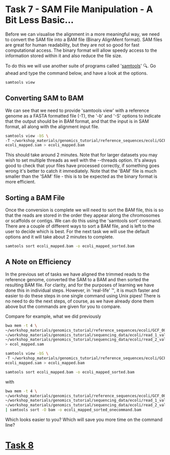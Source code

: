 # Task 7 - SAM File Manipulation - A Bit Less Basic...
Before we can visualise the alignment in a more meaningful way, we need to convert the SAM file into a BAM file (Binary AlignMent format). SAM files are great for human readability, but they are not so good for fast computational access. The binary format will allow speedy access to the information stored within it and also reduce the file size.

To do this we will use another suite of programs called '[samtools](http://www.htslib.org/)' :mag:. Go ahead and type the command below, and have a look at the options.
```bash
samtools view
```

## Converting SAM to BAM
We can see that we need to provide 'samtools view' with a reference genome as a FASTA formatted file (-T), the '-b' and '-S' options to indicate that the output should be in BAM format, and that the input is in SAM format, all along with the alignment input file.
```bash
samtools view -bS \
-T ~/workshop_materials/genomics_tutorial/reference_sequences/ecoli/GCF_000005845.2_ASM584v2_genomic.fna \
ecoli_mapped.sam > ecoli_mapped.bam
```

This should take around 2 minutes. Note that for larger datasets you may wish to set multiple threads as well with the --threads option. It's always good to check that your files have processed correctly, if something goes wrong it's better to
catch it immediately. Note that the 'BAM' file is much smaller than the 'SAM' file - this is to be expected as the binary format is more efficient.

## Sorting a BAM File
Once the conversion is complete we will need to sort the BAM file, this is so that the reads are stored in the order they appear along the chromosomes or scaffolds or contigs. We can do this using the 'samtools sort' command. There are a couple of different ways to sort a BAM file, and is left to the user to decide which is best. For the next task we will use the default options and it will take about 2 minutes to complete.
```bash
samtools sort ecoli_mapped.bam -o ecoli_mapped_sorted.bam
```

## A Note on Efficiency
In the previous set of tasks we have aligned the trimmed reads to the reference genome, converted the SAM to a BAM and then sorted the resulting BAM file. For clarity, and for the purposes of learning we have done this in individual steps. However, in 'real-life' :tm:, it is much faster and easier to do these steps in one single command using Unix pipes! There is no need to do the next steps, of course, as we have already done them above but the commands are given for you to compare.

Compare for example, what we did previously
```bash
bwa mem -t 4 \
~/workshop_materials/genomics_tutorial/reference_sequences/ecoli/GCF_000005845.2_ASM584v2_genomic.fna \
~/workshop_materials/genomics_tutorial/sequencing_data/ecoli/read_1_val_1.fq.gz \
~/workshop_materials/genomics_tutorial/sequencing_data/ecoli/read_2_val_2.fq.gz \
> ecol_mapped.sam

samtools view -bS \
-T ~/workshop_materials/genomics_tutorial/reference_sequences/ecoli/GCF_000005845.2_ASM584v2_genomic.fna \
ecoli_mapped.sam > ecoli_mapped.bam

samtools sort ecoli_mapped.bam -o ecoli_mapped_sorted.bam
```

with
```bash
bwa mem -t 4 \
~/workshop_materials/genomics_tutorial/reference_sequences/ecoli/GCF_000005845.2_ASM584v2_genomic.fna \
~/workshop_materials/genomics_tutorial/sequencing_data/ecoli/read_1_val_1.fq.gz \
~/workshop_materials/genomics_tutorial/sequencing_data/ecoli/read_2_val_2.fq.gz \
| samtools sort -O bam -o ecoli_mapped_sorted_onecommand.bam
```

Which looks easier to you? Which will save you more time on the command line?

# [Task 8]()
